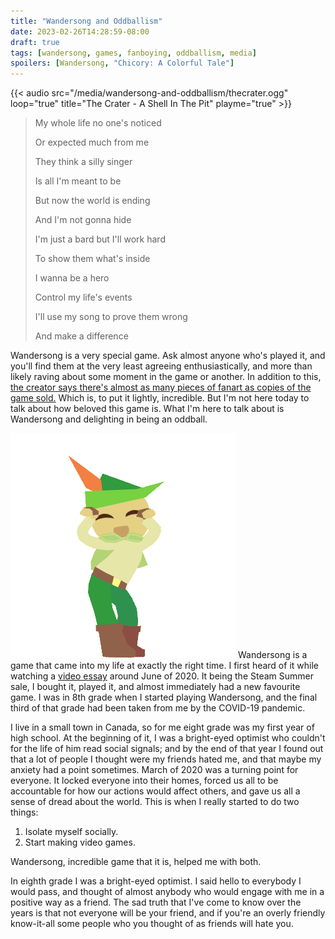 ```yaml
---
title: "Wandersong and Oddballism"
date: 2023-02-26T14:28:59-08:00
draft: true
tags: [wandersong, games, fanboying, oddballism, media]
spoilers: [Wandersong, "Chicory: A Colorful Tale"]
---
```

<!-- {{< spoilerwarning "Wandersong, Chicory: A Colorful Tale">}} -->
{{< audio src="/media/wandersong-and-oddballism/thecrater.ogg" loop="true" title="The Crater - A Shell In The Pit" playme="true" >}}

> My whole life no one's noticed
>
> Or expected much from me
>
> They think a silly singer
>
> Is all I'm meant to be
>
> But now the world is ending
>
> And I'm not gonna hide
>
> I'm just a bard but I'll work hard
>
> To show them what's inside
>
> I wanna be a hero
>
> Control my life's events
>
> I'll use my song to prove them wrong
>
> And make a difference

Wandersong is a very special game. Ask almost anyone who's played it, and you'll find them at the very least agreeing enthusiastically,
and more than likely raving about some moment in the game or another. In addition to this,
[the creator says there's almost as many pieces of fanart as copies of the game sold.](https://medium.com/@banovg/reflecting-on-wandersong-f2891fec09aa#7fcb)
Which is, to put it lightly, incredible. But I'm not here today to talk about how beloved this game is. What I'm here to talk about is Wandersong and delighting in being an oddball.

![Kiwi Dancing](/media/wandersong-and-oddballism/Dance3.webp)
Wandersong is a game that came into my life at exactly the right time. I first heard of it while watching a [video essay](https://youtu.be/cYnylXvk65s)
around June of 2020. It being the Steam Summer sale, I bought it, played it, and almost immediately had a new favourite game. I was in 8th grade when I
started playing Wandersong, and the final third of that grade had been taken from me by the COVID-19 pandemic.

I live in a small town in Canada, so for me eight grade was my first year of high school. At the beginning of it, I was a bright-eyed optimist who
couldn't for the life of him read social signals; and by the end of that year I found out that a lot of people I thought were my friends hated me, and
that maybe my anxiety had a point sometimes. March of 2020 was a turning point for everyone. It locked everyone into their homes, forced us all to be
accountable for how our actions would affect others, and gave us all a sense of dread about the world. This is when I really started to do two things:

1) Isolate myself socially.
2) Start making video games.

Wandersong, incredible game that it is, helped me with both.

In eighth grade I was a bright-eyed optimist. I said hello to everybody I would pass, and thought of almost anybody who would engage with me in a
positive way as a friend. The sad truth that I've come to know over the years is that not everyone will be your friend, and if you're an overly
friendly know-it-all some people who you thought of as friends will hate you.

